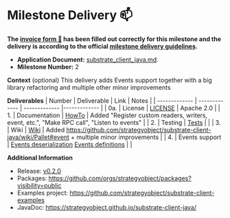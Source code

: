 # Milestone Delivery :mailbox:

**The [invoice form :pencil:](https://docs.google.com/forms/d/e/1FAIpQLSfmNYaoCgrxyhzgoKQ0ynQvnNRoTmgApz9NrMp-hd8mhIiO0A/viewform) has been filled out correctly for this milestone and the delivery is according to the official [milestone delivery guidelines](https://github.com/w3f/Grants-Program/blob/master/docs/milestone-deliverables-guidelines.md).**

- **Application Document:** [substrate_client_java.md](https://github.com/w3f/Grants-Program/blob/master/applications/substrate_client_java.md).
- **Milestone Number:** 2

**Context** (optional)
This delivery adds Events support together with a big library refactoring and multiple other minor improvements

**Deliverables**
| Number | Deliverable | Link | Notes |
| ------------- | ------------- | ------------- |------------- |
| 0a. | License | [LICENSE](https://github.com/strategyobject/substrate-client-java/blob/v0.1.0/LICENSE) | Apache 2.0 |
| 1. | Documentation | [HowTo](https://github.com/strategyobject/substrate-client-java/wiki/HowTo-Examples) | Added "Register custom readers, writers, event, etc.", "Make RPC call", "Listen to events" |
| 2. | Testing | [Tests](https://github.com/strategyobject/substrate-client-java/tree/v0.2.0/api/src/test/java/com/strategyobject/substrateclient/api/pallet) | |
| 3. | Wiki | [Wiki](https://github.com/strategyobject/substrate-client-java/wiki) | Added https://github.com/strategyobject/substrate-client-java/wiki/Pallet#event + multiple minor improvements |
| 4. | Events support | [Events deserialization](https://github.com/strategyobject/substrate-client-java/tree/v0.2.0/pallet/src/main/java/com/strategyobject/substrateclient/pallet/events) [Events definitions](https://github.com/strategyobject/substrate-client-java/tree/v0.2.0/api/src/main/java/com/strategyobject/substrateclient/api/pallet) | |

**Additional Information**

- Release: [v0.2.0](https://github.com/strategyobject/substrate-client-java/releases/tag/v0.2.0)
- Packages: https://github.com/orgs/strategyobject/packages?visibility=public
- Examples project: https://github.com/strategyobject/substrate-client-examples
- JavaDoc: https://strategyobject.github.io/substrate-client-java/
